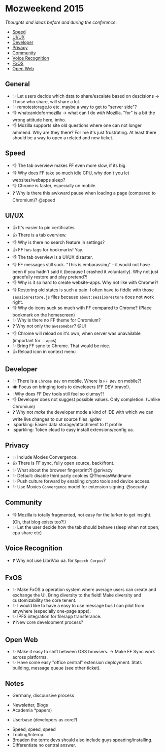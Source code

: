 # Mozweekend 2015

*Thoughts and ideas before and during the conference.*

- [Speed](#speed)
- [UI/UX](#uiux)
- [Developer](#developer)
- [Privacy](#privacy)
- [Community](#community)
- [Voice Recognition](#voice-recognition)
- [FxOS](#fxos)
- [Open Web](#open-web)


## General

- :sparkles: Let users decide which data to share/escalate based on descisions -> Those who share, will share a lot.
- :sparkles: remotestorage.io etc. maybe a way to get to "server side"?
- :-1: whatcanidoformozilla -> what can I do *with* Mozilla. "for" is a bit the wrong attitude here, imho.
- :-1: Mozilla supports site old questions where one can not longer ammend. Why are they there? For me it's just frustrating. At least there should be a way to open a related and new ticket.


## Speed

- :-1: The tab overview makes FF even more slow, if its big.
- :-1: Why does FF take so much idle CPU, why don't you let websites/webapps sleep?
- :-1: Chrome is faster, especially on mobile.
- :question: Why is there this awkward pause when loading a page (compared to Chromium)? @speed


## UI/UX

- :+1: It's easier to pin certificates.
- :+1: There is a tab overview.
- :-1: Why is there no search feature in settings?
- :+1: FF has tags for bookmarks! Yay.
- :-1: The tab overview is a UI/UX disaster.
- :-1: FF messages still suck. "This is embarassing" - it would not have been if you hadn't said it (because I crashed it voluntarily). Why not just gracefully restore and play pretend?!
- :-1: Why is it so hard to create website-apps. Why not like with Chrome?!
- :-1: Restoring old states is such a pain. I often have to fiddle with those `sessionrestore.js` files because `about:sessionrestore` does not work right.
- :-1: Why do icons suck so much with FF compared to Chrome? (Place bookmark on the homescreen)
- :sparkles: Why is there no FF theme for Chromium?
- :question: Why not only the `awesomebar`? @UI
- :-1: Chrome will reload on it's own, when server was unavailable (important for `--app`s)
- :sparkles: Bring FF sync to Chrome. That would be nice.
- :+1: Reload icon in context menu


## Developer

- :sparkles: There is a `Chrome Dev` on mobile. Where is `FF Dev` on mobile?!
- :family: Focus on bringing tools to developers (FF DEV bravo!).
- : Why does FF Dev tools still feel so clumsy?!
- :-1: Developer does not suggest possible values. Only completion. (Unlike Chromium)
- :question: Why not *make* the developer mode a kind of IDE with which we can write live changes to our source files. @dev
- :sparkling: Easier data storage/attachment to ff profile
- :sparkling: Token cloud to easy install extensions/config ua.


## Privacy

- :sparkles: Include Moxies Convergence.
- :+1: There is FF sync, fully open source, back/front.
- :sparkles: What about the browser fingerprint?! @privacy
- :sparkles: Default: disable third party cookies @ThomasWaldmann
- :sparkles: Push culture forward by enabling crypto tools and device access.
- :sparkles: Use Moxies `Convergence` model for extension signing. @security

## Community

- :-1: Mozilla is totally fragmented, not easy for the lurker to get insight. (Oh, that blog exists too?!)
- :sparkles: Let the user decide how the tab should behave (sleep when not open, cpu share etc)


## Voice Recognition

- :question: Why not use LibriVox ua. for `Speech Corpus`?


## FxOS

- :sparkles: Make FxOS a operation system where average users can create and exchange the UI. Bring diversity to the field! Make diversity and customizability the core tenent.
- :sparkles: I would like to have a easy to use message bus I can pilot from anywhere (especially one-page apps).
- :sparkles: IPFS integration for file/app transferance.
- :question: New core development process?


## Open Web

- :sparkles: Make it easy to shift between OSS browsers. -> Make FF Sync work across platforms.
- :sparkles: Have some easy "office central" extension deployment. Stats building, message queue (see other ticket).


## Notes

* Germany, discoursive process
- Newsletter, Blogs
- Academia *papers)
* Userbase (developers as core?)
- Speed, speed, speed
- Tooling/Interop
- Broaden the term: devs should also include guys speading/installing.
- Differentiate no central answer.
